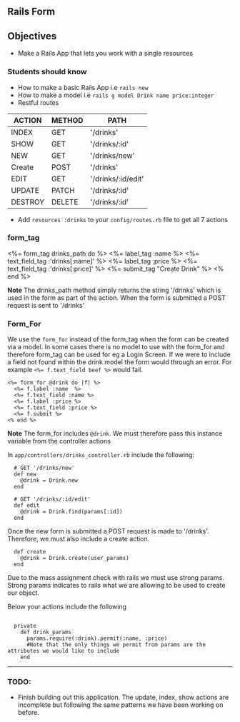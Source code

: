 ## Rails Form 

## Objectives
* Make a Rails App that lets you work with a single resources


### Students should know
* How to make a basic Rails App i.e `rails new`
* How to make a model i.e `rails g model Drink name price:integer`
* Restful routes


|ACTION|METHOD|PATH|
|-|-|-|
|INDEX|GET|'/drinks'|
|SHOW |GET|'/drinks/:id'|
|NEW| GET |'/drinks/new'|
|Create| POST |'/drinks'|
|EDIT| GET | '/drinks/:id/edit'|
|UPDATE| PATCH | '/drinks/:id'|
|DESTROY| DELETE | '/drinks/:id'

* Add `resources :drinks` to your `config/routes.rb` file to get all 7 actions


### form_tag

<%= form_tag drinks_path do %>
  <%= label_tag :name %>
  <%= text_field_tag :'drinks[:name]' %>
  <%= label_tag :price %>
  <%= text_field_tag :'drinks[:price]' %>
  <%= submit_tag "Create Drink" %>
<% end %>


**Note**
The drinks_path method simply returns the string '/drinks' which is used in the form as part of the action. When the form is submitted a POST request is sent to '/drinks'


### Form_For

We use the `form_for` instead of the form_tag when the form can be created via a model. In some cases there is no model to use with the form_for and therefore form_tag can be used for eg a Login Screen. If we were to include a field not found within the drink model the form would through an error. For example
`<%= f.text_field beef %>` would fail.


```
<%= form_for @drink do |f| %>
  <%= f.label :name  %>
  <%= f.text_field :name %>
  <%= f.label :price %>
  <%= f.text_field :price %>
  <%= f.submit %>
<% end %>
```
**Note**
The form_for includes `@drink`. We must therefore pass this instance variable from the controller actions


In `app/controllers/drinks_controller.rb` include the following:

```
  # GET '/drinks/new'
  def new
    @drink = Drink.new
  end

  # GET '/drinks/:id/edit'
  def edit
    @drink = Drink.find(params[:id])
  end
```

Once the new form is submitted a POST request is made to '/drinks'. Therefore, we must also include a create action.


```
  def create
    @drink = Drink.create(user_params)
  end
```

Due to the mass assignment check with rails we must use strong params. Strong params indicates to rails what we are allowing to be used to create our object.


Below your actions include the following

```

  private
    def drink_params
      params.require(:drink).permit(:name, :price)
      #Note that the only things we permit from params are the attributes we would like to include
    end
```
*****

### TODO:

* Finish building out this application. The update, index, show actions are incomplete but following the same patterns we have been working on before.
